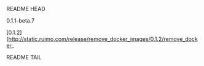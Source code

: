 README HEAD

0.1.1-beta.7

<!-- replace start -->
[0.1.2] (http://static.ruimo.com/release/remove_docker_images/0.1.2/remove_docker_
<!-- replace end -->

README TAIL
